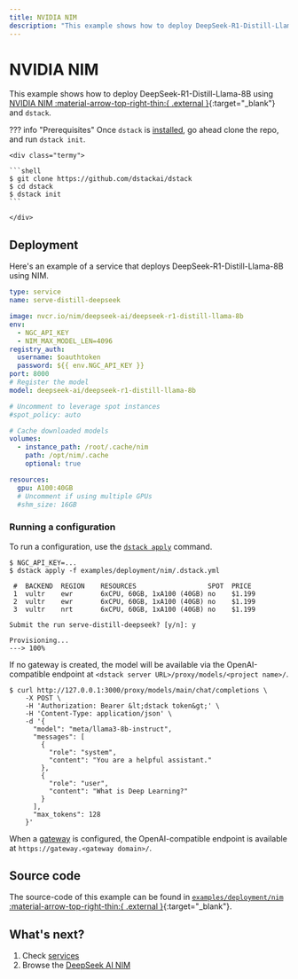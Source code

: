 ```yaml
---
title: NVIDIA NIM
description: "This example shows how to deploy DeepSeek-R1-Distill-Llama-8B to any cloud or on-premises environment using NVIDIA NIM and dstack."
---
```


# NVIDIA NIM 

This example shows how to deploy DeepSeek-R1-Distill-Llama-8B using [NVIDIA NIM :material-arrow-top-right-thin:{ .external }](https://docs.nvidia.com/nim/large-language-models/latest/getting-started.html){:target="_blank"} and `dstack`.

??? info "Prerequisites"
    Once `dstack` is [installed](https://dstack.ai/docs/installation), go ahead clone the repo, and run `dstack init`.

    <div class="termy">
 
    ```shell
    $ git clone https://github.com/dstackai/dstack
    $ cd dstack
    $ dstack init
    ```
 
    </div>

## Deployment

Here's an example of a service that deploys DeepSeek-R1-Distill-Llama-8B using NIM.

<div editor-title="examples/deployment/nim/.dstack.yml">

```yaml
type: service
name: serve-distill-deepseek

image: nvcr.io/nim/deepseek-ai/deepseek-r1-distill-llama-8b
env:
  - NGC_API_KEY
  - NIM_MAX_MODEL_LEN=4096
registry_auth:
  username: $oauthtoken
  password: ${{ env.NGC_API_KEY }}
port: 8000
# Register the model
model: deepseek-ai/deepseek-r1-distill-llama-8b

# Uncomment to leverage spot instances
#spot_policy: auto

# Cache downloaded models
volumes:
  - instance_path: /root/.cache/nim
    path: /opt/nim/.cache
    optional: true

resources:
  gpu: A100:40GB
  # Uncomment if using multiple GPUs
  #shm_size: 16GB
```
</div>

### Running a configuration

To run a configuration, use the [`dstack apply`](https://dstack.ai/docs/reference/cli/dstack/apply.md) command. 

<div class="termy">

```shell
$ NGC_API_KEY=...
$ dstack apply -f examples/deployment/nim/.dstack.yml

 #  BACKEND  REGION    RESOURCES                  SPOT  PRICE       
 1  vultr    ewr       6xCPU, 60GB, 1xA100 (40GB) no    $1.199   
 2  vultr    ewr       6xCPU, 60GB, 1xA100 (40GB) no    $1.199  
 3  vultr    nrt       6xCPU, 60GB, 1xA100 (40GB) no    $1.199 

Submit the run serve-distill-deepseek? [y/n]: y

Provisioning...
---> 100%
```
</div>

If no gateway is created, the model will be available via the OpenAI-compatible endpoint 
at `<dstack server URL>/proxy/models/<project name>/`.

<div class="termy">

```shell
$ curl http://127.0.0.1:3000/proxy/models/main/chat/completions \
    -X POST \
    -H 'Authorization: Bearer &lt;dstack token&gt;' \
    -H 'Content-Type: application/json' \
    -d '{
      "model": "meta/llama3-8b-instruct",
      "messages": [
        {
          "role": "system",
          "content": "You are a helpful assistant."
        },
        {
          "role": "user",
          "content": "What is Deep Learning?"
        }
      ],
      "max_tokens": 128
    }'
```

</div>

When a [gateway](https://dstack.ai/docs/concepts/gateways.md) is configured, the OpenAI-compatible endpoint 
is available at `https://gateway.<gateway domain>/`.

## Source code

The source-code of this example can be found in 
[`examples/deployment/nim` :material-arrow-top-right-thin:{ .external }](https://github.com/dstackai/dstack/blob/master/examples/deployment/nim){:target="_blank"}.

## What's next?

1. Check [services](https://dstack.ai/docs/services)
2. Browse the [DeepSeek AI NIM](https://build.nvidia.com/deepseek-ai)
